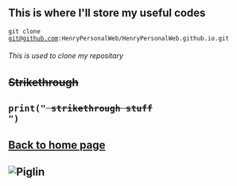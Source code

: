 ## This is where I'll store my useful codes
<code>git clone git@github.com:HenryPersonalWeb/HenryPersonalWeb.github.io.git</code>  
###### This is used to clone my repositary
## <s>Strikethrough</s>
## <code>print("<s> strikethrough stuff </s>")</code>
## [Back to home page](https://henrypersonalweb.github.io/home/)
## ![Piglin](https://henrypersonalweb.github.io/pictures/piglin.gif) 

